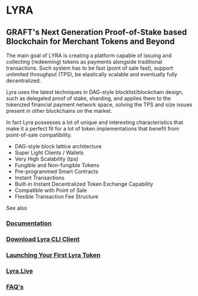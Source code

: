 # LYRA
## GRAFT's Next Generation Proof-of-Stake based Blockchain for Merchant Tokens and Beyond

The main goal of LYRA is creating a platform capable of issuing and collecting (redeeming) tokens as payments alongside traditional transactions.  Such system has to be fast (point of sale fast), support unlimited throughput (TPS), be elastically scalable and eventually fully decentralized.  

Lyra uses the latest techniques in DAG-style blocklist/blockchain design, such as delegated proof of stake, sharding, and applies them to the tokenized financial payment network space, solving the TPS and size issues present in other blockchains on the market. 

In fact Lyra possesses a lot of unique and interesting characteristics that make it a perfect fit for a lot of token implementations that benefit from point-of-sale compatibility.

* DAG-style block lattice architecture
* Super Light Clients / Wallets
* Very High Scalability (tps)
* Fungible and Non-fungible Tokens
* Pre-programmed Smart Contracts
* Instant Transactions
* Built-in Instant Decentralized Token Exchange Capability
* Compatible with Point of Sale
* Flexible Transaction Fee Structure

See also  

### [Documentation](https://docs.lyra.live/)
### [Download Lyra CLI Client](https://github.com/graft-project/LYRA/releases)
### [Launching Your First Lyra Token](https://github.com/graft-project/LYRA/wiki/Launching-Your-First-Lyra-Token)

### [Lyra.Live](https://lyra.live)
### [FAQ's](https://lyra.live/faq/)
